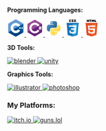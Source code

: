 <p align="left"><b>Programming Languages:</b></p>
<p align="left">
  <a href="https://www.w3schools.com/cpp/" target="_blank" rel="noreferrer">
    <img src="https://raw.githubusercontent.com/devicons/devicon/master/icons/cplusplus/cplusplus-original.svg" alt="cplusplus" width="40" height="40"/>
  </a>
  <a href="https://www.w3schools.com/cs/" target="_blank" rel="noreferrer">
    <img src="https://raw.githubusercontent.com/devicons/devicon/master/icons/csharp/csharp-original.svg" alt="csharp" width="40" height="40"/>
  </a>
  <a href="https://www.python.org" target="_blank" rel="noreferrer">
    <img src="https://raw.githubusercontent.com/devicons/devicon/master/icons/python/python-original.svg" alt="python" width="40" height="40"/>
  </a>
  <a href="https://www.w3schools.com/css/" target="_blank" rel="noreferrer">
    <img src="https://raw.githubusercontent.com/devicons/devicon/master/icons/css3/css3-original-wordmark.svg" alt="css3" width="40" height="40"/>
  </a>
  <a href="https://www.w3.org/html/" target="_blank" rel="noreferrer">
    <img src="https://raw.githubusercontent.com/devicons/devicon/master/icons/html5/html5-original-wordmark.svg" alt="html5" width="40" height="40"/>
  </a>
</p>

<p align="left"><b>3D Tools:</b></p>
<p align="left">
  <a href="https://www.blender.org/" target="_blank" rel="noreferrer">
    <img src="https://download.blender.org/branding/community/blender_community_badge_white.svg" alt="blender" width="40" height="40"/>
  </a>
  <a href="https://unity.com/" target="_blank" rel="noreferrer">
    <img src="https://cdn4.iconfinder.com/data/icons/various-icons-2/476/Unity.png" alt="unity" width="40" height="40"/>
  </a>
</p>

<p align="left"><b>Graphics Tools:</b></p>
<p align="left">
  <a href="https://www.adobe.com/in/products/illustrator.html" target="_blank" rel="noreferrer">
    <img src="https://www.vectorlogo.zone/logos/adobe_illustrator/adobe_illustrator-icon.svg" alt="illustrator" width="40" height="40"/>
  </a>
  <a href="https://www.photoshop.com/en" target="_blank" rel="noreferrer">
    <img src="https://upload.wikimedia.org/wikipedia/commons/thumb/a/af/Adobe_Photoshop_CC_icon.svg/2101px-Adobe_Photoshop_CC_icon.svg.png" alt="photoshop" width="40" height="40"/>
  </a>
</p>

<h3 align="left"><b>My Platforms:</b></h3>
<p align="left">
  <a href="https://decode0321.itch.io/" target="_blank" rel="noreferrer">
    <img src="https://static-00.iconduck.com/assets.00/itch-io-icon-2048x2048-i6hzclad.png" alt="itch.io" width="40" height="40"/>
  </a>
  <a href="https://guns.lol/decode0321" target="_blank" rel="noreferrer">
    <img src="https://s3-eu-west-1.amazonaws.com/tpd/logos/658818456b62ffe60083e998/0x0.png" alt="guns.lol" width="40" height="40"/>
  </a>
</p>
